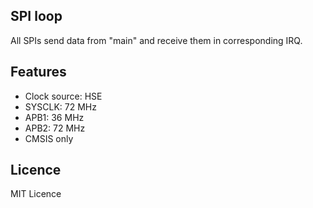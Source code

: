 ## SPI loop

All SPIs send data from "main" and receive them in corresponding IRQ.

## Features
 - Clock source: HSE
 - SYSCLK: 72 MHz
 - APB1: 36 MHz
 - APB2: 72 MHz
 - CMSIS only

## Licence
MIT Licence
